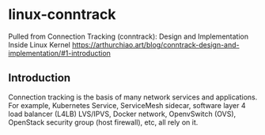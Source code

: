 # linux-conntrack

Pulled from Connection Tracking (conntrack): Design and Implementation Inside Linux Kernel
https://arthurchiao.art/blog/conntrack-design-and-implementation/#1-introduction

## Introduction

Connection tracking is the basis of many network services and applications. For example, Kubernetes Service, ServiceMesh sidecar, software layer 4 load balancer (L4LB) LVS/IPVS, Docker network, OpenvSwitch (OVS), OpenStack security group (host firewall), etc, all rely on it.
